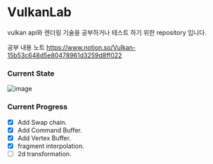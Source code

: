 # VulkanLab

vulkan api와 렌더링 기술을 공부하거나 테스트 하기 위한 repository 입니다.

공부 내용 노트
https://www.notion.so/Vulkan-15b53c648d5e80478961d3259d8ff022

### Current State
![image](https://github.com/user-attachments/assets/a9a220ce-3bc3-4033-9c80-82bee443e751)


### Current Progress
- [x] Add Swap chain.
- [x] Add Command Buffer.
- [x] Add Vertex Buffer.
- [x] fragment interpolation.
- [ ] 2d transformation.
